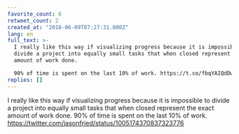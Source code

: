 ```yaml
---
favorite_count: 6
retweet_count: 2
created_at: "2018-06-09T07:27:31.000Z"
lang: en
full_text: >-
  I really like this way if visualizing progress because it is impossible to
  divide a project into equally small tasks that when closed represent the exact
  amount of work done.

  90% of time is spent on the last 10% of work. https://t.co/fbqYAIQdDw
replies: []
---
```


I really like this way if visualizing progress because it is impossible to
divide a project into equally small tasks that when closed represent the exact
amount of work done. 90% of time is spent on the last 10% of work.
<https://twitter.com/jasonfried/status/1005174370837323776>
